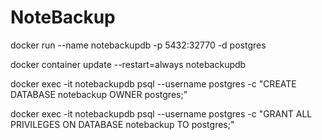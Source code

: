 # NoteBackup

docker run --name notebackupdb -p 5432:32770 -d postgres

docker container update --restart=always notebackupdb

docker exec -it notebackupdb psql --username postgres -c "CREATE DATABASE notebackup OWNER postgres;"

docker exec -it notebackupdb psql --username postgres -c "GRANT ALL PRIVILEGES ON DATABASE notebackup TO postgres;"